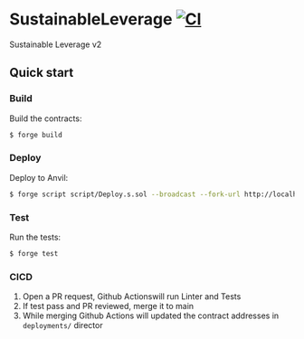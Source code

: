 # SustainableLeverage [![CI](https://github.com/thisisarchimedes/SustainableLeverage/actions/workflows/ci.yml/badge.svg)](https://github.com/thisisarchimedes/SustainableLeverage/actions/workflows/ci.yml)

Sustainable Leverage v2

## Quick start

### Build

Build the contracts:

```sh
$ forge build
```

### Deploy

Deploy to Anvil:

```sh
$ forge script script/Deploy.s.sol --broadcast --fork-url http://localhost:8545
```

### Test

Run the tests:

```sh
$ forge test
```

### CICD

1. Open a PR request, Github Actionswill run Linter and Tests
2. If test pass and PR reviewed, merge it to main
3. While merging Github Actions will updated the contract addresses in `deployments/` director
